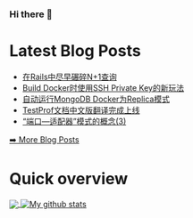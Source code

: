 ### Hi there 👋

<!--
**xfyuan/xfyuan** is a ✨ _special_ ✨ repository because its `README.md` (this file) appears on your GitHub profile.

Here are some ideas to get you started:

- 🔭 I’m currently working on ...
- 🌱 I’m currently learning ...
- 👯 I’m looking to collaborate on ...
- 🤔 I’m looking for help with ...
- 💬 Ask me about ...
- 📫 How to reach me: ...
- 😄 Pronouns: ...
- ⚡ Fun fact: ...
-->

# Latest Blog Posts
<!-- BLOG-POST-LIST:START -->
- [在Rails中尽早碾碎N+1查询](http://xfyuan.github.io/2020/10/squash-n-plus-one-queries-in-rails/)
- [Build Docker时使用SSH Private Key的新玩法](http://xfyuan.github.io/2020/10/build-docker-with-private-ssh-key/)
- [自动运行MongoDB Docker为Replica模式](http://xfyuan.github.io/2020/09/auto-run-mongodb-docker-in-replica-mode/)
- [TestProf文档中文版翻译完成上线](http://xfyuan.github.io/2020/08/testprof-chinese-doc-is-online/)
- [“端口—适配器”模式的概念(3)](http://xfyuan.github.io/2020/08/ports-and-adapters-pattern-part3/)
<!-- BLOG-POST-LIST:END -->
<p><a href="https://xfyuan.github.io/">➡️ More Blog Posts</a></p>

# Quick overview
<a href="https://github.com/anuraghazra/github-readme-stats">
  <!-- Change the `github-readme-stats.anuraghazra1.vercel.app` to `github-readme-stats.vercel.app`  -->
  <img align="center" src="https://github-readme-stats.anuraghazra1.vercel.app/api/top-langs/?username=xfyuan" />
</a>
<a href="https://github.com/anuraghazra/github-readme-stats">
  <img align="center" src="https://github-readme-stats.anuraghazra1.vercel.app/api?username=xfyuan&show_icons=true&line_height=27" alt="My github stats" />
</a>  
